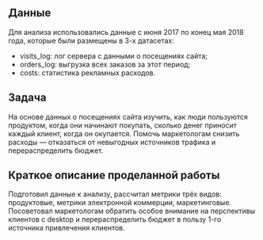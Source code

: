 ## Данные
Для анализа использовались данные с июня 2017 по конец мая 2018 года, которые были размещены в 3-х датасетах:
- visits_log: лог сервера с данными о посещениях сайта;
- orders_log: выгрузка всех заказов за этот период;
- costs: статистика рекламных расходов.

## Задача
На основе данных о посещениях сайта изучить, как люди пользуются продуктом, когда они начинают покупать, сколько денег приносит каждый клиент, когда он окупается. Помочь маркетологам снизить расходы — отказаться от невыгодных источников трафика и перераспределить бюджет.

## Краткое описание проделанной работы
Подготовил данные к анализу, рассчитал метрики трёх видов: продуктовые, метрики электронной коммерции, маркетинговые. Посоветовал маркетологам обратить особое внимание на перспективы клиентов с desktop и перераспределить бюджет в пользу 1-го источника привлечения клиентов.
